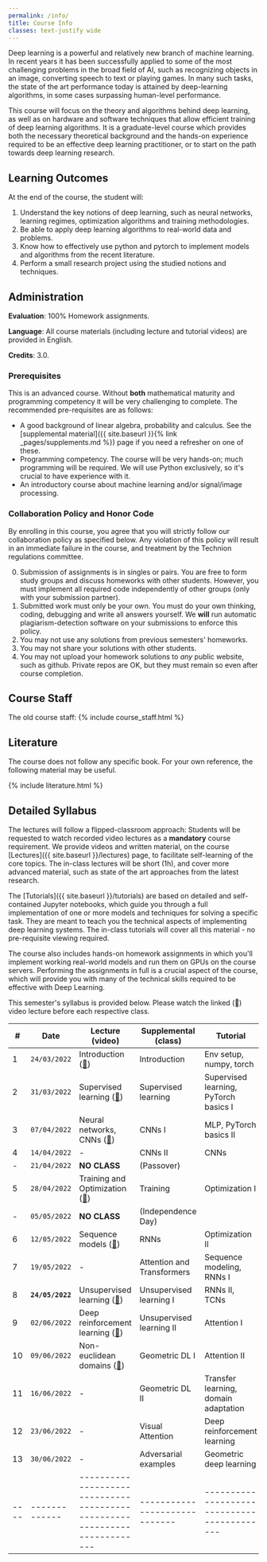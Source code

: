 ```yaml
---
permalink: /info/
title: Course Info
classes: text-justify wide
---
```


Deep learning is a powerful and relatively new branch of machine learning. In
recent years it has been successfully applied to some of the most challenging
problems in the broad field of AI, such as recognizing objects in an image,
converting speech to text or playing games. In many such tasks, the state of
the art performance today is attained by deep-learning algorithms, in some
cases surpassing human-level performance.

This course will focus on the theory and algorithms behind deep learning, as
well as on hardware and software techniques that allow efficient training of
deep learning algorithms. It is a graduate-level course which provides both the
necessary theoretical background and the hands-on experience required to be an
effective deep learning practitioner, or to start on the path towards deep
learning research.

## Learning Outcomes

At the end of the course, the student will:

1.	Understand the key notions of deep learning, such as neural networks,
    learning regimes, optimization algorithms and training methodologies.
1.  Be able to apply deep learning algorithms to real-world data and problems.
1.	Know how to effectively use python and pytorch to implement models and
    algorithms from the recent literature.
1.	Perform a small research project using the studied notions and techniques.


## Administration

**Evaluation**: 100% Homework assignments.

**Language**: All course materials (including lecture and tutorial videos) are provided in English.

**Credits**: 3.0.

### Prerequisites

This is an advanced course. Without **both** mathematical maturity and
programming competency it will be very challenging to complete.
The recommended pre-requisites are as follows:

- A good background of linear algebra, probability and calculus. See the
  [supplemental material]({{ site.baseurl }}{% link _pages/supplements.md %})
  page if you need a refresher on one of these.
- Programming competency. The course will be very hands-on; much programming
  will be required.  We will use Python exclusively, so it's crucial to have
  experience with it.
- An introductory course about machine learning and/or signal/image processing.

### Collaboration Policy and Honor Code

By enrolling in this course, you agree that you will strictly follow our
collaboration policy as specified below. Any violation of this policy will
result in an immediate failure in the course, and treatment by the Technion
regulations committee.

0. Submission of assignments is in singles or pairs.
   You are free to form study groups and discuss homeworks with other students.
   However, you must implement all required code independently of other groups
   (only with your submission partner).
1. Submitted work must only be your own. You must do your own thinking,
   coding, debugging and write all answers yourself. We **will** run automatic
   plagiarism-detection software on your submissions to enforce this policy.
3. You may not use any solutions from previous semesters' homeworks.
4. You may not share your solutions with other students.
5. You may not upload your homework solutions to *any* public website, such as
   github. Private repos are OK, but they must remain so even after course completion.

## Course Staff
The old course staff:
{% include course_staff.html %}

## Literature

The course does not follow any specific book. For your own reference, the
following material may be useful.

{% include literature.html %}

## Detailed Syllabus


The lectures will follow a flipped-classroom approach: Students will be
requested to watch recorded video lectures as a **mandatory** course
requirement. We provide videos and written material, on the course
[Lectures]({{ site.baseurl }}/lectures) page, to facilitate self-learning of
the core topics. The in-class lectures will be short (1h), and
cover more advanced material, such as state of the art approaches from the
latest research.

The [Tutorials]({{ site.baseurl }}/tutorials) are based on detailed and
self-contained Jupyter notebooks, which guide you through a full implementation
of one or more models and techniques for solving a specific task. They are
meant to teach you the technical aspects of implementing deep learning systems.
The in-class tutorials will cover all this material - no pre-requisite viewing
required.

The course also includes hands-on homework assignments in which you'll
implement working real-world models and run them on GPUs on the course servers.
Performing the assignments in full is a crucial aspect of the course, which
will provide you with many of the technical skills required to be effective
with Deep Learning.

This semester's syllabus is provided below. Please watch the linked (🔗) video
lecture before each respective class.

| #    | Date             | Lecture (video)                                                              | Supplemental (class)          | Tutorial                                    | Homework   |
| ---- | -------------    | -------------------------------------------------------------------------    | ----------------------------- | ------------------------------------------- | ---------- |
| 1    | `24/03/2022`     | Introduction ([🔗]({{site.baseurl}}/lectures/01-intro/))                     | Introduction                  | Env setup, numpy, torch
| 2    | `31/03/2022`     | Supervised learning ([🔗]({{site.baseurl}}/lectures/02-supervised/))         | Supervised learning           | Supervised learning, PyTorch basics I       | HW1        |
| 3    | `07/04/2022`     | Neural networks, CNNs ([🔗]({{site.baseurl}}/lectures/03-neural_nets/))      | CNNs I                        | MLP, PyTorch basics II                      |            |
| 4    | `14/04/2022`     | -                                                                            | CNNs II                       | CNNs                                        |            |
| -    | `21/04/2022`     | **NO CLASS**                                                                 | (Passover)                    |                                             |            |
| 5    | `28/04/2022`     | Training and Optimization ([🔗]({{site.baseurl}}/lectures/04-optimization/)) | Training                      | Optimization I                              | HW2        |
| -    | `05/05/2022`     | **NO CLASS**                                                                 | (Independence Day)            |                                             |            |
| 6    | `12/05/2022`     | Sequence models ([🔗]({{site.baseurl}}/lectures/05-sequence/))               | RNNs                          | Optimization II                             |            |
| 7    | `19/05/2022`     | -                                                                            | Attention and Transformers    | Sequence modeling, RNNs I                   |            |
| 8    | **`24/05/2022`** | Unsupervised learning ([🔗]({{site.baseurl}}/lectures/06-unsupervised/))     | Unsupervised learning I       | RNNs II, TCNs                               |            |
| 9    | `02/06/2022`     | Deep reinforcement learning ([🔗]({{site.baseurl}}/lectures/07-rl/))         | Unsupervised learning II      | Attention I                                 | HW3        |
| 10   | `09/06/2022`     | Non-euclidean domains ([🔗]({{site.baseurl}}/lectures/08-geometric/))        | Geometric DL I                | Attention II                                |            |
| 11   | `16/06/2022`     | -                                                                            | Geometric DL II               | Transfer learning, domain adaptation        |            |
| 12   | `23/06/2022`     | -                                                                            | Visual Attention              | Deep reinforcement learning                 |            |
| 13   | `30/06/2022`     | -                                                                            | Adversarial examples          | Geometric deep learning                     | HW4        |
| ---- | -------------    | -------------------------------------------------------------------------    | ----------------------------- | ------------------------------------------- | ---------- |


